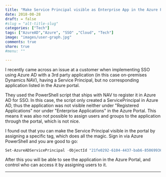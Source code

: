 ```yaml
---
title: "Make Service Principal visible as Enterprise App in the Azure Portal"
date: 2018-08-28
draft: = false
#slug = "alt-title-slug"
categories: ["Tech"]
tags: ["AzureAD","Azure", "SSO" ,"Cloud", "Tech"]
image: "images/user-graph.jpg"
comments: true
share: true        
#menu: ""

---
```


I recently came across an issue at a customer when implementing SSO using Azure AD with a 3rd party application (in this case on-premises Dynamics NAV), having a Service Principal, but no corresponding application listed in the Azure portal.

<!--more-->

They used the PowerShell script that ships with NAV to register it in Azure AD for SSO. In this case, the script only created a ServicePrincipal in Azure AD, thus the application was not visible neither under "Registered Applications" nor under "Enterprise Applications" in the Azure Portal.
This means it was also not possible to assign users and groups to the application through the portal, which is not nice.

I found out that you can make the Service Principal visible in the portal by assigning a specific tag, which does all the magic.
Sign in via Azure PowerShell and you are good to go:

```powershell
Set-AzureADServicePrincipal -ObjectId "21fe0292-6104-4437-bab6-85069936eb38" -Tags @("WindowsAzureActiveDirectoryIntegratedApp")
```
After this you will be able to see the application in the Azure Portal, and control who can access it by assigning users to it.

***
